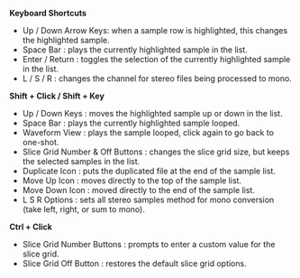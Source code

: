 **Keyboard Shortcuts**
 
 - Up / Down Arrow Keys: when a sample row is highlighted, this changes the highlighted sample.
 - Space Bar : plays the currently highlighted sample in the list.
 - Enter / Return : toggles the selection of the currently highlighted sample in the list.
 - L / S / R : changes the channel for stereo files being processed to mono.

**Shift + Click / Shift + Key**
 - Up / Down Keys : moves the highlighted sample up or down in the list.
 - Space Bar : plays the currently highlighted sample looped. 
 - Waveform View : plays the sample looped, click again to go back to one-shot.
 - Slice Grid Number & Off Buttons : changes the slice grid size, but keeps the selected samples in the list.
 - Duplicate Icon : puts the duplicated file at the end of the sample list.
 - Move Up Icon : moves directly to the top of the sample list.
 - Move Down Icon : moved directly to the end of the sample list.
 - L S R Options : sets all stereo samples method for mono conversion (take left, right, or sum to mono).

**Ctrl + Click**
 - Slice Grid Number Buttons : prompts to enter a custom value for the slice grid.
 - Slice Grid Off Button : restores the default slice grid options.
